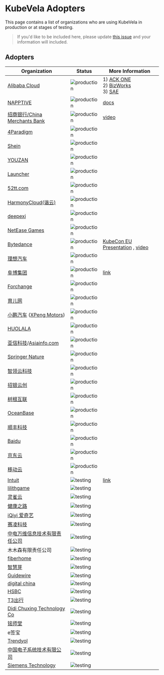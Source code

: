 # KubeVela Adopters

This page contains a list of organizations who are using KubeVela in production or at stages of testing.

>If you'd like to be included here, please update [this issue](https://github.com/kubevela/kubevela/issues/1662) and your information will included. 

## Adopters

| Organization                                                                                    | Status                                                                               | More Information                                                                                                                                                                                                                                                                            |
| ----------------------------------------------------------------------------------------------- | ------------------------------------------------------------------------------------ | ------------------------------------------------------------------------------------------------------------------------------------------------------------------------------------------------------------------------------------------------------------------------------------------- |
| [Alibaba Cloud](https://www.aliyun.com/)                                                        | ![production](https://img.shields.io/badge/-production-blue?style=flat)              | 1) [ACK ONE](https://mp.weixin.qq.com/s/7-2TjyOW1-XpPV0CftFXig)  <br> 2) [BizWorks](https://mp.weixin.qq.com/s/KNOjFvJE-NQvVTAbQsfHdg)  <br> 3) [SAE](https://alibabatech.medium.com/how-does-an-open-source-workflow-engine-support-an-enterprise-level-serverless-architecture-731afdd38657)                                                                                                                                                     |
| [NAPPTIVE](https://napptive.com)                                                                | ![production](https://img.shields.io/badge/-production-blue?style=flat)              | [docs](https://docs.napptive.com/)                                                                                                                                                                                                                                                          |
| [招商银行/China Merchants Bank](https://www.cmbchina.com/)                                      | ![production](https://img.shields.io/badge/-production-blue?style=flat)              | [video](https://www.bilibili.com/video/BV17U4y1q7pN)                                                                                                                                                                                                                                        |
| [4Paradigm](https://www.4paradigm.com/)                                                         | ![production](https://img.shields.io/badge/-production-blue?style=flat)              |                                                                                                                                                                                                                                                                                             |
| [Shein](https://www.shein.com/)                                                                 | ![production](https://img.shields.io/badge/-production-blue?style=flat)              |                                                                                                                                                                                                                                                                                             |
| [YOUZAN](https://www.youzan.com/)                                                               | ![production](https://img.shields.io/badge/-production-blue?style=flat)              |                                                                                                                                                                                                                                                                                             |
| [Launcher](https://www.lstack.com/)                                                             | ![production](https://img.shields.io/badge/-production-blue?style=flat)              |                                                                                                                                                                                                                                                                                             |
| [52tt.com](https://52tt.com/)                                                                   | ![production](https://img.shields.io/badge/-production-blue?style=flat)              |                                                                                                                                                                                                                                                                                             |
| [HarmonyCloud(谐云)](http://www.harmonycloud.cn/)                                               | ![production](https://img.shields.io/badge/-production-blue?style=flat)              |                                                                                                                                                                                                                                                                                             |
| [deepexi](https://www.deepexi.com/)                                                             | ![production](https://img.shields.io/badge/-production-blue?style=flat)              |                                                                                                                                                                                                                                                                                             |
| [NetEase Games](http://neteasegames.com/)                                                       | ![production](https://img.shields.io/badge/-production-blue?style=flat)              |                                                                                                                                                                                                                                                                                             |
| [Bytedance](https://www.bytedance.com/)                                                         | ![production](https://img.shields.io/badge/-production-blue?style=flat)              | [KubeCon EU Presentation](https://static.sched.com/hosted_files/kccnceu2022/eb/KubeCon_EU_2022_Presentation_Production_scale_containerized_game_platform_practice_in_ByteDance.pdf) , [video](https://www.youtube.com/watch?v=bHDPCuCCH0E&list=PLj6h78yzYM2MCEgkd8zH0vJWF7jdQ-GRR&index=16) |
| [理想汽车](https://www.lixiang.com/)                                                            | ![production](https://img.shields.io/badge/-production-blue?style=flat)              |                                                                                                                                                                                                                                                                                             |
| [阜博集团](http://www.ci123.com/)                                                               | ![production](https://img.shields.io/badge/-production-blue?style=flat)              | [link](https://kubevela.io/blog/2021/10/10/kubevela-gitops)                                                                                                                                                                                                                                 |
| [Forchange](https://www.forchange.cn/)                                                          | ![production](https://img.shields.io/badge/-production-blue?style=flat)              |                                                                                                                                                                                                                                                                                             |
| [育儿网](http://www.ci123.com/)                                                                 | ![production](https://img.shields.io/badge/-production-blue?style=flat)              |                                                                                                                                                                                                                                                                                             |
| [小鹏汽车](https://www.xiaopeng.com/) ([XPeng Motors](https://heyxpeng.com/))                   | ![production](https://img.shields.io/badge/-production-blue?style=flat)              |                                                                                                                                                                                                                                                                                             |
| [HUOLALA](https://www.huolala.cn/)                                                              | ![production](https://img.shields.io/badge/-production-blue?style=flat)              |                                                                                                                                                                                                                                                                                             |
| [亚信科技](https://www.asiainfo.com/)/[Asiainfo.com](https://www.asiainfo.com/en_us/index.html) | ![production](https://img.shields.io/badge/-production-blue?style=flat)              |                                                                                                                                                                                                                                                                                             |
| [Springer Nature](https://www.springernature.com/)                                              | ![production](https://img.shields.io/badge/-production-blue?style=flat)              |                                                                                                                                                                                                                                                                                             |
| [智领云科技](https://www.linktimecloud.com/)                                                    | ![production](https://img.shields.io/badge/-production-blue?style=flat)              |                                                                                                                                                                                                                                                                                             |
| [招银云创](https://www.cmbyc.com/)                                                              | ![production](https://img.shields.io/badge/-production-blue?style=flat)              |                                                                                                                                                                                                                                                                                             |
| [树根互联](https://www.rootcloud.com/)                                                          | ![production](https://img.shields.io/badge/-production-blue?style=flat)              |                                                                                                                                                                                                                                                                                             |
| [OceanBase](https://www.oceanbase.com/en)                                                       | ![production](https://img.shields.io/badge/-production-blue?style=flat)              |                                                                                                                                                                                                                                                                                             |
| [顺丰科技](https://www.sf-tech.com.cn/)                                                         | ![production](https://img.shields.io/badge/-production-blue?style=flat)              |                                                                                                                                                                                                                                                                                             |
| [Baidu](https://www.baidu.com/)                                                                 | ![production](https://img.shields.io/badge/-production-blue?style=flat)              |                                                                                                                                                                                                                                                                                             |
| [京东云](https://www.jdcloud.com/)                                                              | ![production](https://img.shields.io/badge/-production-blue?style=flat)  |                                                                                                                                                                                                                                                                                             |
| [移动云](https://ecloud.10086.cn/)						                                      | ![production](https://img.shields.io/badge/-production-blue?style=flat) |                                                                                                                                                                                                                                                                                              |
| [Intuit](https://www.intuit.com/)                                                               | ![testing](https://img.shields.io/badge/-development%20&%20testing-green?style=flat) | [link](https://community.cncf.io/events/details/cncf-cloud-native-scale-presents-building-an-application-centric-kubernetes-platform-for-enterprise-scale-w-intuit/)                                                                                                                        |
| [lilithgame](https://www.lilith.com/)                                                           | ![testing](https://img.shields.io/badge/-development%20&%20testing-green?style=flat) |                                                                                                                                                                                                                                                                                             |
| [灵雀云](https://www.alauda.cn/)                                                                | ![testing](https://img.shields.io/badge/-development%20&%20testing-green?style=flat) |                                                                                                                                                                                                                                                                                             |
| [健康之路](https://www.yihu.com/)                                                               | ![testing](https://img.shields.io/badge/-development%20&%20testing-green?style=flat) |                                                                                                                                                                                                                                                                                             |
| [iQiyi 爱奇艺](https://www.iqiyi.com/)                                                          | ![testing](https://img.shields.io/badge/-development%20&%20testing-green?style=flat) |                                                                                                                                                                                                                                                                                             |
| [赛凌科技](https://www.xshoppy.com/)                                                            | ![testing](https://img.shields.io/badge/-development%20&%20testing-green?style=flat) |                                                                                                                                                                                                                                                                                             |
| [中电万维信息技术有限责任公司](http://www.wanwei.com.cn/)                                       | ![testing](https://img.shields.io/badge/-development%20&%20testing-green?style=flat) |                                                                                                                                                                                                                                                                                             |
| 木木森有限责任公司                                                                              | ![testing](https://img.shields.io/badge/-development%20&%20testing-green?style=flat) |                                                                                                                                                                                                                                                                                             |
| [fiberhome](https://www.fiberhome.com/default.aspx)                                             | ![testing](https://img.shields.io/badge/-development%20&%20testing-green?style=flat) |                                                                                                                                                                                                                                                                                             |
| [智慧芽](https://www.zhihuiya.com/)                                                             | ![testing](https://img.shields.io/badge/-development%20&%20testing-green?style=flat) |                                                                                                                                                                                                                                                                                             |
| [Guidewire](https://www.guidewire.com/)                                                         | ![testing](https://img.shields.io/badge/-development%20&%20testing-green?style=flat) |                                                                                                                                                                                                                                                                                             |
| [digital china](https://www.digitalchina.com/)                                                  | ![testing](https://img.shields.io/badge/-development%20&%20testing-green?style=flat) |                                                                                                                                                                                                                                                                                             |
| [HSBC](https://www.hsbc.com/)                                                                   | ![testing](https://img.shields.io/badge/-development%20&%20testing-green?style=flat) |                                                                                                                                                                                                                                                                                             |
| [T3出行](https://www.t3go.cn/)                                                                  | ![testing](https://img.shields.io/badge/-development%20&%20testing-green?style=flat) |                                                                                                                                                                                                                                                                                             |
| [Didi Chuxing Technology Co](https://www.didiglobal.com/)                                       | ![testing](https://img.shields.io/badge/-development%20&%20testing-green?style=flat) |                                                                                                                                                                                                                                                                                             |
| [铭师堂](https://www.mistong.com/)                                                              | ![testing](https://img.shields.io/badge/-development%20&%20testing-green?style=flat) |                                                                                                                                                                                                                                                                                             |
| e签宝								                                                              | ![testing](https://img.shields.io/badge/-development%20&%20testing-green?style=flat) |                                                                                                       
| [Trendyol](https://www.trendyol.com/)                                                           | ![testing](https://img.shields.io/badge/-development%20&%20testing-green?style=flat) |
| [中国电子系统技术有限公司](https://www.cestc.cn/)                                               | ![testing](https://img.shields.io/badge/-development%20&%20testing-green?style=flat) |
| [Siemens Technology](https://www.siemens.com/)                                                  | ![testing](https://img.shields.io/badge/-development%20&%20testing-green?style=flat) |                                                                                                                                             | 
